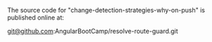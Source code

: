 The source code for "change-detection-strategies-why-on-push" is published online at:

git@github.com:AngularBootCamp/resolve-route-guard.git
